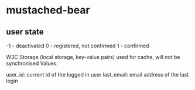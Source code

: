 mustached-bear
==============



user state
-----------------
-1 - deactivated
 0 - registered, not confirmed
 1 - confirmed

 W3C Storage (local storage, key-value pairs) used for cache, will not be synchronised
 Values:

 user_id: current id of the logged in user
 last_email: email address of the last login
